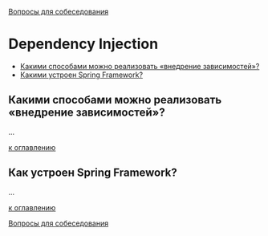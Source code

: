 [Вопросы для собеседования](README.md)

# Dependency Injection
+ [Какими способами можно реализовать «внедрение зависимостей»?](#Какими-способами-можно-реализовать-внедрение-зависимостей)
+ [Какими устроен Spring Framework?](#Какими-устроен-Spring-Framework)

## Какими способами можно реализовать «внедрение зависимостей»?
...

[к оглавлению](#Dependency-Injection)

## Как устроен Spring Framework?
...

[к оглавлению](#Dependency-Injection)

[Вопросы для собеседования](README.md)